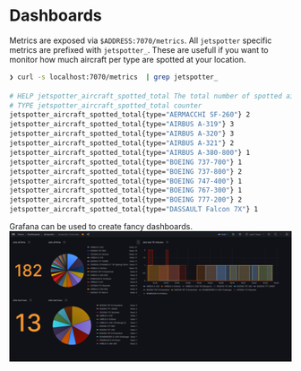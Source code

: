 # Dashboards

Metrics are exposed via `$ADDRESS:7070/metrics`. All `jetspotter` specific metrics are prefixed with `jetspotter_`. These are usefull if you want to monitor how much aircraft per type are spotted at your location.

```bash
❯ curl -s localhost:7070/metrics  | grep jetspotter_

# HELP jetspotter_aircraft_spotted_total The total number of spotted aircraft.
# TYPE jetspotter_aircraft_spotted_total counter
jetspotter_aircraft_spotted_total{type="AERMACCHI SF-260"} 2
jetspotter_aircraft_spotted_total{type="AIRBUS A-319"} 3
jetspotter_aircraft_spotted_total{type="AIRBUS A-320"} 3
jetspotter_aircraft_spotted_total{type="AIRBUS A-321"} 2
jetspotter_aircraft_spotted_total{type="AIRBUS A-380-800"} 1
jetspotter_aircraft_spotted_total{type="BOEING 737-700"} 1
jetspotter_aircraft_spotted_total{type="BOEING 737-800"} 2
jetspotter_aircraft_spotted_total{type="BOEING 747-400"} 1
jetspotter_aircraft_spotted_total{type="BOEING 767-300"} 1
jetspotter_aircraft_spotted_total{type="BOEING 777-200"} 2
jetspotter_aircraft_spotted_total{type="DASSAULT Falcon 7X"} 1
```

Grafana can be used to create fancy dashboards.
![Dashboard](images/jetspotter-grafana-1.png)
